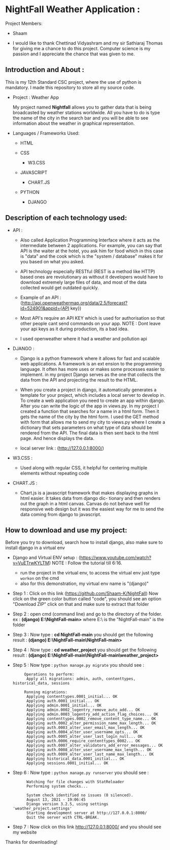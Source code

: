 # NightFall Weather Application :

Project Members:
* Shaam

* I would like to thank Chettinad Vidyashram and my sir Sathiaraj Thomas for giving me a chance to do this project.
  Computer science is my passion and I appreciate the chance that was given to me.
  
## Introduction and About :

 This is my 12th Standard CSC project, where the use of python is mandatory. I made this repository to store all my source code.

* Project : Weather App

    My project named **Nightfall** allows you to gather data that is being broadcasted by weather stations worldwide. All you have to do is type the name of the city in the search     bar and you will be able to see information about the weather in graphical representation.

*  Languages / Frameworks Used:

    * HTML 
    
    * CSS
        * W3.CSS
        
    * JAVASCRIPT
        * CHART.JS

    * PYTHON
        * DJANGO 
                                                                                  
## Description of each technology used:

* API :

    * Also called Application Programming Interface where it acts as the intermediate between 2 applications. For 
      example, you can say that API is the waiter at the hotel, you ask him for food which in this case is "data" and the cook which is the "system / database" makes it for you         based on what you asked.

    * API technology especially RESTful (REST is a method like HTTP) based ones are revolutionary as without it 
      developers would have to download extremely large files of data, and most of the data collected would get outdated quickly.

    * Example of an API :(http://api.openweathermap.org/data/2.5/forecast?id=524901&appid={API key}) 

    * Most API's require an API KEY which is used for authorisation so that other people cant send commands on 
     your app. NOTE : Dont leave your api keys as it during production, its a bad idea.

    * I used openweather where it had a weather and pollution api

* DJANGO : 

    * Django is a python framework where it allows for fast and scalable web applications. A framework is an ext
      ension to the programming language. It often has more uses or makes some processes easier to implement. in
      my project Django serves as the one that collects the data from the API and projecting the result to the HTML.

    * When you create a project in django, it automatically generates a template for your project, which includes a
      local server to develop in. To create a web application you need to create an app within django. After you can
      write the logic of the app in views.py. In my project I created a function that searches for a name in a html form. Then it gets the name of the city by the html form. I           used the GET method with form that allows me to send my city to views.py where I create a dictionary that sets parameters on what type of data should be rendered from the         API. The final data is then sent back to the html page. And hence displays the data.

    * local server link : (http://127.0.0.1:8000/)

* W3.CSS :

    * Used along with regular CSS, it helpful for centering multiple elements without repeating code

* CHART.JS :

    * Chart.js is a javascript framework that makes displaying graphs in html easier. It takes data from django dic-
      tionary and then renders out the graph in a html canvas. Canvas do not behave well for responsive web design
      but it was the easiest way for me to send the data coming from django to javascript.

## How to download and use my project:

Before you try to download, search how to install django, also make sure to install django in a virtual env

* Django and Virtual ENV setup : (https://www.youtube.com/watch?v=VuETrwKYLTM) NOTE : Follow the tutorial till
  6:16.
  
  * run the project in the virtual env, to access the virtual env just type `workon` on the cmd
  * also for this demonstration, my virtual env name is "(django)"

* Step 1 : Click on this link (https://github.com/Shaam-K/NightFall) Now click on the green color button called 
           "code", you should see an option "Download ZIP" click on that and make sure to extract that folder

* Step 2 : open cmd (command line) and go to the directory of the folder.
           ex : **(django) E:\NightFall-main>** where E:\ is the "NightFall-main" is the folder
           
* Step 3 : Now type : **cd NightFall-main**
           you should get the following result : **(django) E:\NightFall-main\NightFall-main>**

* Step 4 : Now type : **cd weather_project**
           you should get the following result : **(django) E:\NightFall-main\NightFall-main\weather_project>**

* Step 5 : Now type : `python manage.py migrate`
           you should see :

           Operations to perform:
            Apply all migrations: admin, auth, contenttypes, historical_data, sessions

           Running migrations:
            Applying contenttypes.0001_initial... OK
            Applying auth.0001_initial... OK
            Applying admin.0001_initial... OK
            Applying admin.0002_logentry_remove_auto_add... OK
            Applying admin.0003_logentry_add_action_flag_choices... OK
            Applying contenttypes.0002_remove_content_type_name... OK
            Applying auth.0002_alter_permission_name_max_length... OK
            Applying auth.0003_alter_user_email_max_length... OK
            Applying auth.0004_alter_user_username_opts... OK
            Applying auth.0005_alter_user_last_login_null... OK
            Applying auth.0006_require_contenttypes_0002... OK
            Applying auth.0007_alter_validators_add_error_messages... OK
            Applying auth.0008_alter_user_username_max_length... OK
            Applying auth.0009_alter_user_last_name_max_length... OK
            Applying historical_data.0001_initial... OK
            Applying sessions.0001_initial... OK

* Step 6 : Now type : `python manage.py runserver`
           you should see : 

            Watching for file changes with StatReloader
            Performing system checks...

            System check identified no issues (0 silenced).
            August 13, 2021 - 19:06:45
            Django version 3.2.5, using settings 'weather_project.settings'
            Starting development server at http://127.0.0.1:8000/
            Quit the server with CTRL-BREAK.
        
* Step 7 : Now click on this link http://127.0.0.1:8000/ and you should see my website

Thanks for downloading!
